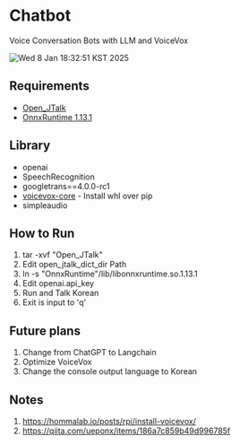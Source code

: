 # Chatbot
Voice Conversation Bots with LLM and VoiceVox

![Wed  8 Jan 18:32:51 KST 2025](https://github.com/user-attachments/assets/099dd60d-b8ed-4413-8af7-d0ad60727e45)


## Requirements
- [Open_JTalk](https://open-jtalk.sourceforge.net/)
- [OnnxRuntime 1.13.1](https://github.com/microsoft/onnxruntime/releases/tag/v1.13.1)

## Library
- openai
- SpeechRecognition
- googletrans==4.0.0-rc1
- [voicevox-core](https://github.com/VOICEVOX/voicevox_core) - Install whl over pip
- simpleaudio

## How to Run
1. tar -xvf "Open_JTalk"
2. Edit open_jtalk_dict_dir Path
3. ln -s "OnnxRuntime"/lib/libonnxruntime.so.1.13.1
4. Edit openai.api_key
5. Run and Talk Korean
6. Exit is input to 'q'

## Future plans
1. Change from ChatGPT to Langchain
2. Optimize VoiceVox
3. Change the console output language to Korean

## Notes
1. https://hommalab.io/posts/rpi/install-voicevox/
2. https://qiita.com/ueponx/items/186a7c859b49d996785f
